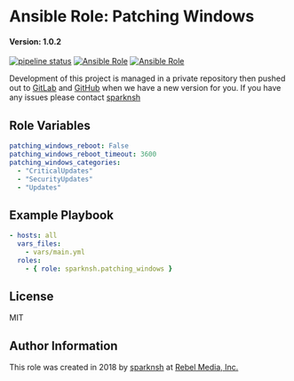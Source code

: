 # Ansible Role: Patching Windows

#### Version: 1.0.2

[![pipeline status](https://gitlab.com/sparknsh/ansible-role-patching-windows/badges/master/pipeline.svg)](https://gitlab.com/sparknsh/ansible-role-patching-windows/commits/master)
[![Ansible Role](https://img.shields.io/ansible/role/30024.svg)](https://galaxy.ansible.com/sparknsh/patching_windows)
[![Ansible Role](https://img.shields.io/ansible/role/d/30024.svg)](https://galaxy.ansible.com/sparknsh/patching_windows)

Development of this project is managed in a private repository then pushed out to [GitLab](https://gitlab.com/sparknsh/ansible-role-patching-windows) and [GitHub](https://github.com/sparknsh/ansible-role-patching-windows) when we have a new version for you. If you have any issues please contact [sparknsh](https://www.sparknsh.com/contact?type=issue&name=ansible-role-patching-windows)

## Role Variables

```yaml
patching_windows_reboot: False
patching_windows_reboot_timeout: 3600
patching_windows_categories:
  - "CriticalUpdates"
  - "SecurityUpdates"
  - "Updates"
```

## Example Playbook

```yaml
- hosts: all
  vars_files:
    - vars/main.yml
  roles:
    - { role: sparknsh.patching_windows }
```

## License

MIT

## Author Information

This role was created in 2018 by [sparknsh](https://www.sparknsh.com) at [Rebel Media, Inc.](https://www.rebelmedia.io/)
